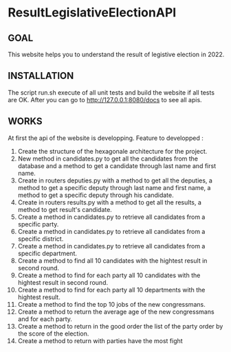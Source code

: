 # ResultLegislativeElectionAPI

## GOAL
This website helps you to understand the result of legistive election in 2022.

## INSTALLATION
The script run.sh execute of all unit tests and build the website if all tests are OK. 
After you can go to http://127.0.0.1:8080/docs to see all apis.

## WORKS 
At first the api of the website is developping.
Feature to developped : 
1. Create the structure of the hexagonale architecture for the project.
2. New method in candidates.py to get all the candidates from the database and a method to get a candidate through last name and first name.
3. Create in routers deputies.py with a method to get all the deputies, a method to get a specific deputy through last name and first name, a method to get a specific deputy through his candidate.
4. Create in routers results.py with a method to get all the results, a method to get result's candidate.
5. Create a method in candidates.py to retrieve all candidates from a specific party.
6. Create a method in candidates.py to retrieve all candidates from a specific district.
7. Create a method in candidates.py to retrieve all candidates from a specific department.
8. Create a method to find all 10 candidates with the hightest result in second round.
9. Create a method to find for each party all 10 candidates with the hightest result in second round.
10. Create a method to find for each party all 10 departments with the hightest result.
11. Create a method to find the top 10 jobs of the new congressmans.
12. Create a method to return the average age of the new congressmans and for each party.
13. Create a method to return in the good order the list of the party order by the score of the election. 
14. Create a method to return with parties have the most fight
